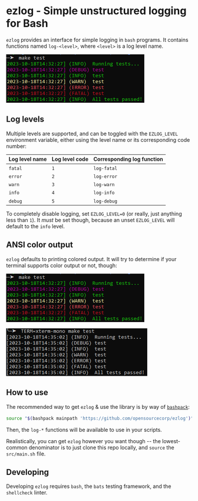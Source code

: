 # ezlog - Simple unstructured logging for Bash

`ezlog` provides an interface for simple logging in `bash` programs. It contains
functions named `log-<level>`, where `<level>` is a log level name.

![Example log output in a terminal that supports colors](./img/example-color.png)

## Log levels

Multiple levels are supported, and can be toggled with the `EZLOG_LEVEL`
environment variable, either using the level name or its corresponding code
number:

| Log level name | Log level code | Corresponding log function |
| :------------- | :------------- | :------------------------- |
| `fatal`        | `1`            | `log-fatal`                |
| `error`        | `2`            | `log-error`                |
| `warn`         | `3`            | `log-warn`                 |
| `info`         | `4`            | `log-info`                 |
| `debug`        | `5`            | `log-debug`                |

To completely disable logging, set `EZLOG_LEVEL=0` (or really, just anything
less than `1`). It *must* be set though, because an unset `EZLOG_LEVEL` will
default to the `info` level.

## ANSI color output

`ezlog` defaults to printing colored output. It will try to determine if your
terminal supports color output or not, though:

![Example log output in a terminal that supports colors](./img/example-color.png)

![Example log output in a terminal that supports no colors](./img/example-no-color.png)

## How to use

The recommended way to get `ezlog` & use the library is by way of
[`bashpack`](https://github.com/opensourcecorp/bashpack):

```bash
source "$(bashpack mainpath 'https://github.com/opensourcecorp/ezlog')"
```

Then, the `log-*` functions will be available to use in your scripts.

Realistically, you can get `ezlog` however you want though -- the lowest-common
denominator is to just clone this repo locally, and `source` the `src/main.sh`
file.

## Developing

Developing `ezlog` requires `bash`, the `bats` testing framework, and the
`shellcheck` linter.
